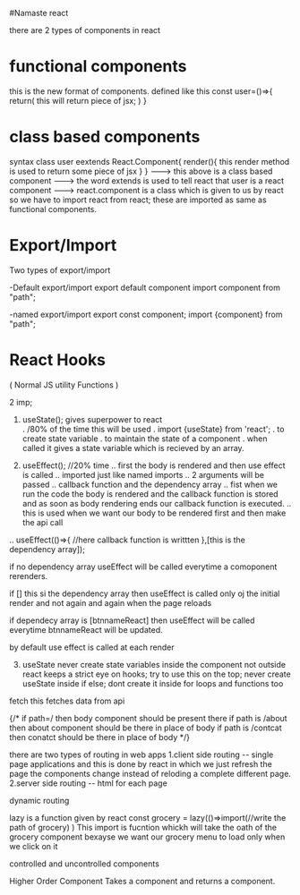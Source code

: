 #Namaste react



there are 2 types of components in react
# functional components 
this is the new format of components.
defined like this
const user=()=>{
    return(
        this will return piece of jsx;
    )
}

# class based components
syntax
class user eextends React.Component{
    render(){
        this render method is used to return some piece of jsx
    }
}
---> this above is a class based component 
---> the word extends is used to tell react that    user is a react component
---> react.component is a class which is given to us by react so we have to import react from react;
these are imported as same as functional components.




# Export/Import
Two types of export/import

-Default export/import
export default component
import component from "path";


-named export/import
export const component;
import {component} from "path";


# React Hooks
( Normal JS utility Functions )

2 imp;
1. useState(); gives superpower to react  
. /80% of the time this will be used
. import {useState} from 'react';
. to create state variable
. to maintain the state of a component
. when called it gives a state variable which is     recieved by an array.



2. useEffect();  //20% time 
.. first the body is rendered and then use effect is called 
.. imported just like named imports
.. 2 arguments will be passed 
.. callback function and the dependency array 
.. fist when we run the code the body is rendered and the callback     function is stored and as soon as body rendering ends our callback function is executed.
.. this is used when we want our body to be rendered first and then make the api call



.. useEffect(()=>{
    //here callback function is writtten
},[this is the dependency array]);

if no dependency array useEffect will be called everytime a comoponent rerenders.

if [] this si the dependency array then useEffect is called only oj the initial render and not again and again when the page reloads

if dependecy array is [btnnameReact] then useEffect will be called everytime btnnameReact will be updated.

by default use effect is called at each render



3. useState
never create state variables inside the component not outside react keeps a strict eye on hooks; 
try to use this on the top;
never create useState inside if else;
dont create it inside for loops and functions too


fetch 
this fetches data from api



{/* if path=/ then body component should be present there
      if path is /about then about component should be there in place of body
      if path is /contcat then conatct should be there in place of body  */}



there are two types of routing in web apps 
1.client side routing -- single page applications and this is done by react in which we just refresh the page the components change instead of reloding a complete different page.
2.server side routing -- html for each page

dynamic routing 



lazy is a function given by react
const grocery = lazy(()=>import(//write the path of grocery)
)
This import is fucntion whickh will take the oath of the grocery component bexayse we want our grocery menu to load only when we click on it


controlled and uncontrolled components





Higher Order Component 
Takes a component and returns a component.


